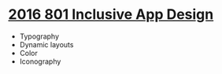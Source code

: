 
# [2016 801 Inclusive App Design](https://developer.apple.com/videos/play/wwdc2016/801/)

* Typography
* Dynamic layouts
* Color
* Iconography
